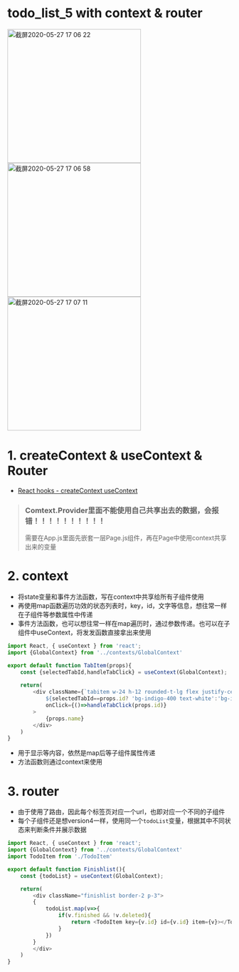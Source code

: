 # todo_list_5 with context & router

<img width="300" alt="截屏2020-05-27 17 06 22" src="https://user-images.githubusercontent.com/26485327/82993983-67500200-a03c-11ea-91c5-b052a2e83812.png">
<img width="300" alt="截屏2020-05-27 17 06 58" src="https://user-images.githubusercontent.com/26485327/82994044-7cc52c00-a03c-11ea-9d2f-1f988402e4e2.png">
<img width="300" alt="截屏2020-05-27 17 07 11" src="https://user-images.githubusercontent.com/26485327/82994057-83ec3a00-a03c-11ea-9fc2-c3bf7af9574a.png">


# 1. createContext & useContext & Router
- [React hooks - createContext useContext](https://github.com/davidkorea/30days_frontend/blob/master/00_Tips/useContext_router.md)

> ### Comtext.Provider里面不能使用自己共享出去的数据，会报错！！！！！！！！！！
> 需要在App.js里面先嵌套一层Page.js组件，再在Page中使用context共享出来的变量

# 2. context

- 将state变量和事件方法函数，写在context中共享给所有子组件使用
- 再使用map函数遍历功效的状态列表时，key，id，文字等信息，想往常一样在子组件等参数属性中传递
- 事件方法函数，也可以想往常一样在map遍历时，通过参数传递。也可以在子组件中useContext，将发发函数直接拿出来使用

```javascript
import React, { useContext } from 'react';
import {GlobalContext} from '../contexts/GlobalContext'

export default function TabItem(props){
    const {selectedTabId,handleTabClick} = useContext(GlobalContext);
    
    return(
        <div className={`tabitem w-24 h-12 rounded-t-lg flex justify-center items-center
            ${selectedTabId==props.id? 'bg-indigo-400 text-white':'bg-indigo-200'}`}
            onClick={()=>handleTabClick(props.id)}
        >
            {props.name}
        </div>
    )
}
```
- 用于显示等内容，依然是map后等子组件属性传递
- 方法函数则通过context来使用

# 3. router

- 由于使用了路由，因此每个标签页对应一个url，也即对应一个不同的子组件
- 每个子组件还是想version4一样，使用同一个`todoList`变量，根据其中不同状态来判断条件并展示数据

```javascript
import React, { useContext } from 'react';
import {GlobalContext} from '../contexts/GlobalContext'
import TodoItem from './TodoItem'

export default function Finishlist(){
    const {todoList} = useContext(GlobalContext);

    return(
        <div className="finishlist border-2 p-3">
        {
            todoList.map(v=>{
                if(v.finished && !v.deleted){
                    return <TodoItem key={v.id} id={v.id} item={v}></TodoItem>
                }
            })
        }            
        </div>
    )
}
```
